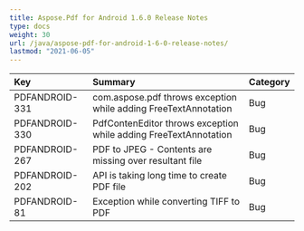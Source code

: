 ```yaml
---
title: Aspose.Pdf for Android 1.6.0 Release Notes
type: docs
weight: 30
url: /java/aspose-pdf-for-android-1-6-0-release-notes/
lastmod: "2021-06-05"
---
```


|Key |Summary |Category |
| :- | :- | :- |
|PDFANDROID-331 |com.aspose.pdf throws exception while adding FreeTextAnnotation|Bug |
|PDFANDROID-330 |PdfContenEditor throws exception while adding FreeTextAnnotation|Bug |
|PDFANDROID-267 |PDF to JPEG - Contents are missing over resultant file|Bug |
|PDFANDROID-202|API is taking long time to create PDF file|Bug |
|PDFANDROID-81|Exception while converting TIFF to PDF|Bug |

